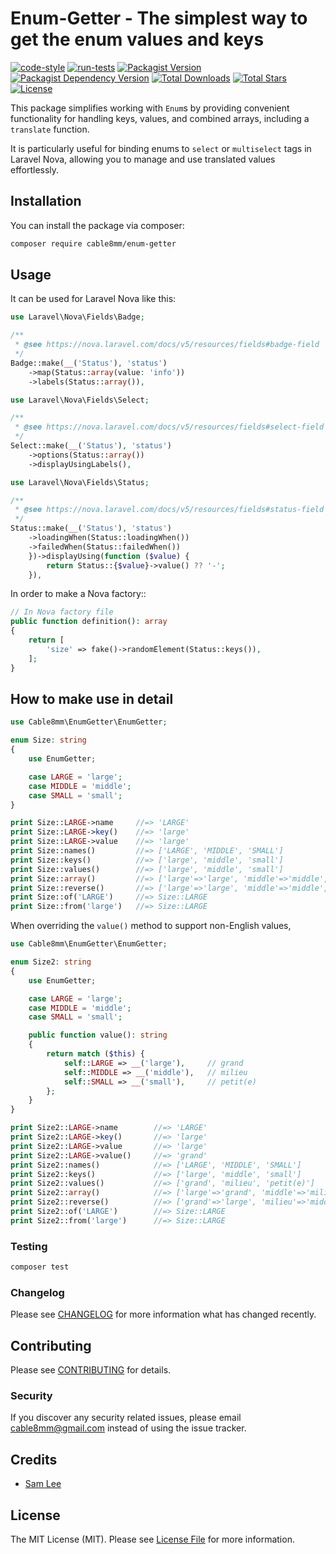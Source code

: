 # Enum-Getter - The simplest way to get the enum values and keys

[![code-style](https://github.com/cable8mm/enum-getter/actions/workflows/code-style.yml/badge.svg)](https://github.com/cable8mm/enum-getter/actions/workflows/code-style.yml)
[![run-tests](https://github.com/cable8mm/enum-getter/actions/workflows/run-tests.yml/badge.svg)](https://github.com/cable8mm/enum-getter/actions/workflows/run-tests.yml)
[![Packagist Version](https://img.shields.io/packagist/v/cable8mm/enum-getter)](https://packagist.org/packages/cable8mm/enum-getter)
[![Packagist Dependency Version](https://img.shields.io/packagist/dependency-v/cable8mm/enum-getter/php?logo=PHP&logoColor=white&color=777BB4
)](https://packagist.org/packages/cable8mm/enum-getter)
[![Total Downloads](https://img.shields.io/packagist/dt/cable8mm/enum-getter)](https://packagist.org/packages/cable8mm/enum-getter/stats)
[![Total Stars](https://img.shields.io/packagist/stars/cable8mm/enum-getter)](https://github.com/cable8mm/enum-getter/stargazers)
[![License](https://img.shields.io/packagist/l/cable8mm/enum-getter)](https://github.com/cable8mm/enum-getter/blob/main/LICENSE.md)

This package simplifies working with `Enum`s by providing convenient functionality for handling keys, values, and combined arrays, including a `translate` function.

It is particularly useful for binding enums to `select` or `multiselect` tags in Laravel Nova, allowing you to manage and use translated values effortlessly.

## Installation

You can install the package via composer:

```bash
composer require cable8mm/enum-getter
```

## Usage

It can be used for Laravel Nova like this:

```php
use Laravel\Nova\Fields\Badge;

/**
 * @see https://nova.laravel.com/docs/v5/resources/fields#badge-field
 */
Badge::make(__('Status'), 'status')
    ->map(Status::array(value: 'info'))
    ->labels(Status::array()),
```

```php
use Laravel\Nova\Fields\Select;

/**
 * @see https://nova.laravel.com/docs/v5/resources/fields#select-field
 */
Select::make(__('Status'), 'status')
    ->options(Status::array())
    ->displayUsingLabels(),
```

```php
use Laravel\Nova\Fields\Status;

/**
 * @see https://nova.laravel.com/docs/v5/resources/fields#status-field
 */
Status::make(__('Status'), 'status')
    ->loadingWhen(Status::loadingWhen())
    ->failedWhen(Status::failedWhen())
    })->displayUsing(function ($value) {
        return Status::{$value}->value() ?? '-';
    }),
```

In order to make a Nova factory::

```php
// In Nova factory file
public function definition(): array
{
    return [
        'size' => fake()->randomElement(Status::keys()),
    ];
}
```

## How to make use in detail

```php
use Cable8mm\EnumGetter\EnumGetter;

enum Size: string
{
    use EnumGetter;

    case LARGE = 'large';
    case MIDDLE = 'middle';
    case SMALL = 'small';
}

print Size::LARGE->name     //=> 'LARGE'
print Size::LARGE->key()    //=> 'large'
print Size::LARGE->value    //=> 'large'
print Size::names()         //=> ['LARGE', 'MIDDLE', 'SMALL']
print Size::keys()          //=> ['large', 'middle', 'small']
print Size::values()        //=> ['large', 'middle', 'small']
print Size::array()         //=> ['large'=>'large', 'middle'=>'middle', 'small'=>'small']
print Size::reverse()       //=> ['large'=>'large', 'middle'=>'middle', 'small'=>'small']
print Size::of('LARGE')     //=> Size::LARGE
print Size::from('large')   //=> Size::LARGE
```

When overriding the `value()` method to support non-English values,

```php
use Cable8mm\EnumGetter\EnumGetter;

enum Size2: string
{
    use EnumGetter;

    case LARGE = 'large';
    case MIDDLE = 'middle';
    case SMALL = 'small';

    public function value(): string
    {
        return match ($this) {
            self::LARGE => __('large'),     // grand
            self::MIDDLE => __('middle'),   // milieu
            self::SMALL => __('small'),     // petit(e)
        };
    }
}

print Size2::LARGE->name        //=> 'LARGE'
print Size2::LARGE->key()       //=> 'large'
print Size2::LARGE->value       //=> 'large'
print Size2::LARGE->value()     //=> 'grand'
print Size2::names()            //=> ['LARGE', 'MIDDLE', 'SMALL']
print Size2::keys()             //=> ['large', 'middle', 'small']
print Size2::values()           //=> ['grand', 'milieu', 'petit(e)']
print Size2::array()            //=> ['large'=>'grand', 'middle'=>'milieu', 'small'=>'petit(e)']
print Size2::reverse()          //=> ['grand'=>'large', 'milieu'=>'middle', 'petit(e)'=>'small']
print Size2::of('LARGE')        //=> Size::LARGE
print Size2::from('large')      //=> Size::LARGE
```

### Testing

```bash
composer test
```

### Changelog

Please see [CHANGELOG](CHANGELOG.md) for more information what has changed recently.

## Contributing

Please see [CONTRIBUTING](CONTRIBUTING.md) for details.

### Security

If you discover any security related issues, please email <cable8mm@gmail.com> instead of using the issue tracker.

## Credits

- [Sam Lee](https://github.com/cable8mm)

## License

The MIT License (MIT). Please see [License File](LICENSE.md) for more information.
